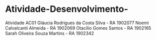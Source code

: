 # Atividade-Desenvolvimento-
Atividade AC01
Gláucia Rodrigues da Costa Silva - RA 1902077
Noemi Calvalcanti Almeida - RA 1902069
Otacílio Gomes Santos - RA 1902165
Sarah Oliveira Souza Martins - RA 1902342